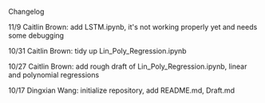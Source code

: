 Changelog

11/9
Caitlin Brown: add LSTM.ipynb, it's not working properly yet and needs some debugging

10/31
Caitlin Brown: tidy up Lin_Poly_Regression.ipynb

10/27
Caitlin Brown: add rough draft of Lin_Poly_Regression.ipynb, linear and polynomial regressions

10/17
Dingxian Wang: initialize repository, add README.md, Draft.md
